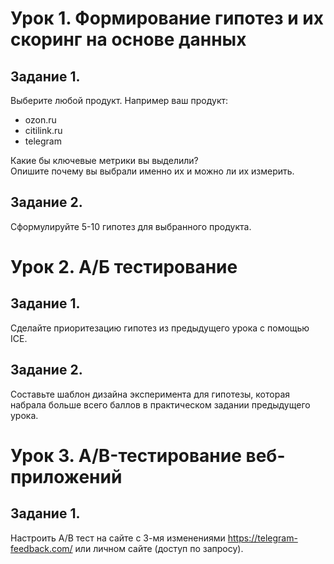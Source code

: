 # Урок 1. Формирование гипотез и их скоринг на основе данных

## Задание 1.
Выберите любой продукт. Например ваш продукт:
- ozon.ru
- citilink.ru
- telegram

Какие бы ключевые метрики вы выделили? \
Опишите почему вы выбрали именно их и можно ли их измерить.

## Задание 2.
Сформулируйте 5-10 гипотез для выбранного продукта.


# Урок 2. А/Б тестирование

## Задание 1.
Сделайте приоритезацию гипотез из предыдущего урока с помощью ICE.

## Задание 2.
Составьте шаблон дизайна эксперимента для гипотезы, которая набрала больше всего баллов в практическом задании предыдущего урока.


# Урок 3. A/B-тестирование веб-приложений

## Задание 1.
Настроить A/B тест на сайте с 3-мя изменениями https://telegram-feedback.com/ или личном сайте (доступ по запросу).


